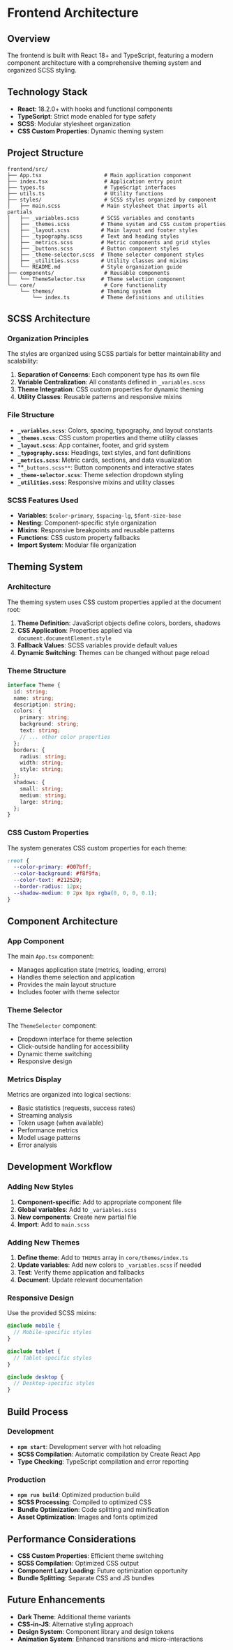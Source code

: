 # Frontend Architecture

## Overview

The frontend is built with React 18+ and TypeScript, featuring a modern component architecture with a comprehensive theming system and organized SCSS styling.

## Technology Stack

- **React**: 18.2.0+ with hooks and functional components
- **TypeScript**: Strict mode enabled for type safety
- **SCSS**: Modular stylesheet organization
- **CSS Custom Properties**: Dynamic theming system

## Project Structure

```
frontend/src/
├── App.tsx                    # Main application component
├── index.tsx                  # Application entry point
├── types.ts                   # TypeScript interfaces
├── utils.ts                   # Utility functions
├── styles/                    # SCSS styles organized by component
│   ├── main.scss             # Main stylesheet that imports all partials
│   ├── _variables.scss       # SCSS variables and constants
│   ├── _themes.scss          # Theme system and CSS custom properties
│   ├── _layout.scss          # Main layout and footer styles
│   ├── _typography.scss      # Text and heading styles
│   ├── _metrics.scss         # Metric components and grid styles
│   ├── _buttons.scss         # Button component styles
│   ├── _theme-selector.scss  # Theme selector component styles
│   ├── _utilities.scss       # Utility classes and mixins
│   └── README.md             # Style organization guide
├── components/                # Reusable components
│   └── ThemeSelector.tsx     # Theme selection component
└── core/                      # Core functionality
    └── themes/               # Theming system
        └── index.ts          # Theme definitions and utilities
```

## SCSS Architecture

### Organization Principles

The styles are organized using SCSS partials for better maintainability and scalability:

1. **Separation of Concerns**: Each component type has its own file
2. **Variable Centralization**: All constants defined in `_variables.scss`
3. **Theme Integration**: CSS custom properties for dynamic theming
4. **Utility Classes**: Reusable patterns and responsive mixins

### File Structure

- **`_variables.scss`**: Colors, spacing, typography, and layout constants
- **`_themes.scss`**: CSS custom properties and theme utility classes
- **`_layout.scss`**: App container, footer, and grid system
- **`_typography.scss`**: Headings, text styles, and font definitions
- **`_metrics.scss`**: Metric cards, sections, and data visualization
- **`_buttons.scss**`: Button components and interactive states
- **`_theme-selector.scss`**: Theme selection dropdown styling
- **`_utilities.scss`**: Responsive mixins and utility classes

### SCSS Features Used

- **Variables**: `$color-primary`, `$spacing-lg`, `$font-size-base`
- **Nesting**: Component-specific style organization
- **Mixins**: Responsive breakpoints and reusable patterns
- **Functions**: CSS custom property fallbacks
- **Import System**: Modular file organization

## Theming System

### Architecture

The theming system uses CSS custom properties applied at the document root:

1. **Theme Definition**: JavaScript objects define colors, borders, shadows
2. **CSS Application**: Properties applied via `document.documentElement.style`
3. **Fallback Values**: SCSS variables provide default values
4. **Dynamic Switching**: Themes can be changed without page reload

### Theme Structure

```typescript
interface Theme {
  id: string;
  name: string;
  description: string;
  colors: {
    primary: string;
    background: string;
    text: string;
    // ... other color properties
  };
  borders: {
    radius: string;
    width: string;
    style: string;
  };
  shadows: {
    small: string;
    medium: string;
    large: string;
  };
}
```

### CSS Custom Properties

The system generates CSS custom properties for each theme:

```css
:root {
  --color-primary: #007bff;
  --color-background: #f8f9fa;
  --color-text: #212529;
  --border-radius: 12px;
  --shadow-medium: 0 2px 8px rgba(0, 0, 0, 0.1);
}
```

## Component Architecture

### App Component

The main `App.tsx` component:
- Manages application state (metrics, loading, errors)
- Handles theme selection and application
- Provides the main layout structure
- Includes footer with theme selector

### Theme Selector

The `ThemeSelector` component:
- Dropdown interface for theme selection
- Click-outside handling for accessibility
- Dynamic theme switching
- Responsive design

### Metrics Display

Metrics are organized into logical sections:
- Basic statistics (requests, success rates)
- Streaming analysis
- Token usage (when available)
- Performance metrics
- Model usage patterns
- Error analysis

## Development Workflow

### Adding New Styles

1. **Component-specific**: Add to appropriate component file
2. **Global variables**: Add to `_variables.scss`
3. **New components**: Create new partial file
4. **Import**: Add to `main.scss`

### Adding New Themes

1. **Define theme**: Add to `THEMES` array in `core/themes/index.ts`
2. **Update variables**: Add new colors to `_variables.scss` if needed
3. **Test**: Verify theme application and fallbacks
4. **Document**: Update relevant documentation

### Responsive Design

Use the provided SCSS mixins:

```scss
@include mobile {
  // Mobile-specific styles
}

@include tablet {
  // Tablet-specific styles
}

@include desktop {
  // Desktop-specific styles
}
```

## Build Process

### Development

- **`npm start`**: Development server with hot reloading
- **SCSS Compilation**: Automatic compilation by Create React App
- **Type Checking**: TypeScript compilation and error reporting

### Production

- **`npm run build`**: Optimized production build
- **SCSS Processing**: Compiled to optimized CSS
- **Bundle Optimization**: Code splitting and minification
- **Asset Optimization**: Images and fonts optimized

## Performance Considerations

- **CSS Custom Properties**: Efficient theme switching
- **SCSS Compilation**: Optimized CSS output
- **Component Lazy Loading**: Future optimization opportunity
- **Bundle Splitting**: Separate CSS and JS bundles

## Future Enhancements

- **Dark Theme**: Additional theme variants
- **CSS-in-JS**: Alternative styling approach
- **Design System**: Component library and design tokens
- **Animation System**: Enhanced transitions and micro-interactions
